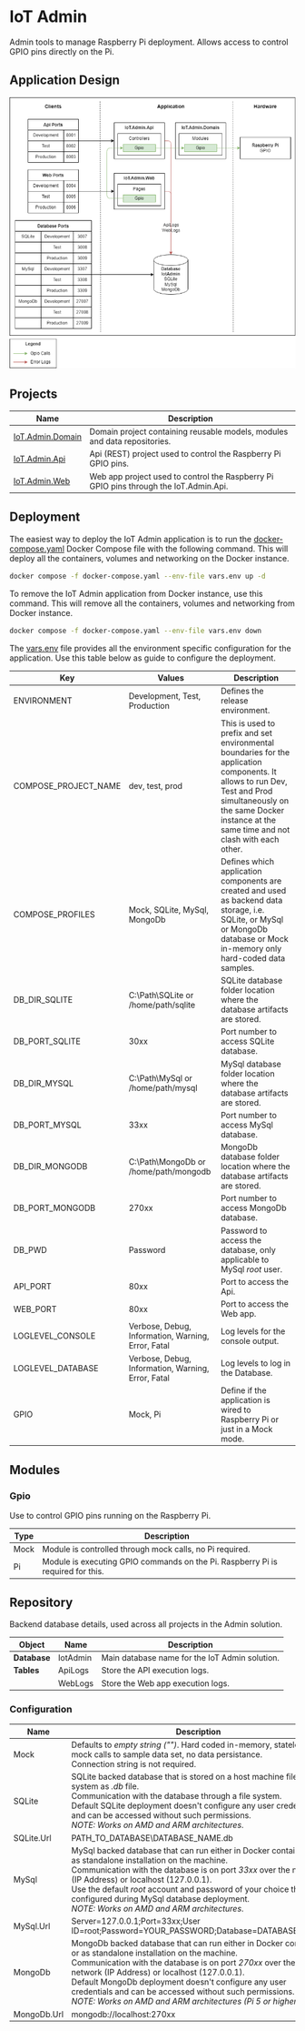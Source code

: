 # IoT Admin

Admin tools to manage Raspberry Pi deployment. Allows access to control GPIO pins directly on the Pi.

## Application Design

![IoT.Admin](/.docs/IoT.Admin.Application.png)

## Projects

|Name|Description|
|-----|-----|
|[IoT.Admin.Domain](/.docs/IoT.Admin.Domain.md)|Domain project containing reusable models, modules and data repositories.|
|[IoT.Admin.Api](/.docs/IoT.Admin.Api.md)|Api (REST) project used to control the Raspberry Pi GPIO pins.|
|[IoT.Admin.Web](/.docs/IoT.Admin.Web.md)|Web app project used to control the Raspberry Pi GPIO pins through the IoT.Admin.Api.|

## Deployment

The easiest way to deploy the IoT Admin application is to run the [docker-compose.yaml](/.cicd/compose/docker-compose.yaml) Docker Compose file with the following command. This will deploy all the containers, volumes and networking on the Docker instance.

```bash
docker compose -f docker-compose.yaml --env-file vars.env up -d
```

To remove the IoT Admin application from Docker instance, use this command. This will remove all the containers, volumes and networking from Docker instance.

```bash
docker compose -f docker-compose.yaml --env-file vars.env down
```

The [vars.env](/.cicd/compose/vars.env) file provides all the environment specific configuration for the application. Use this table below as guide to configure the deployment.

|Key|Values|Description|
|-----|-----|-----|
|ENVIRONMENT|Development, Test, Production|Defines the release environment.|
|COMPOSE_PROJECT_NAME|dev, test, prod|This is used to prefix and set environmental boundaries for the application components. It allows to run Dev, Test and Prod simultaneously on the same Docker instance at the same time and not clash with each other.|
|COMPOSE_PROFILES|Mock, SQLite, MySql, MongoDb|Defines which application components are created and used as backend data storage, i.e. SQLite, or MySql or MongoDb database or Mock in-memory only hard-coded data samples.|
|DB_DIR_SQLITE|C:\Path\SQLite or /home/path/sqlite|SQLite database folder location where the database artifacts are stored.|
|DB_PORT_SQLITE|30xx|Port number to access SQLite database.|
|DB_DIR_MYSQL|C:\Path\MySql or /home/path/mysql|MySql database folder location where the database artifacts are stored.|
|DB_PORT_MYSQL|33xx|Port number to access MySql database.|
|DB_DIR_MONGODB|C:\Path\MongoDb or /home/path/mongodb|MongoDb database folder location where the database artifacts are stored.|
|DB_PORT_MONGODB|270xx|Port number to access MongoDb database.|
|DB_PWD|Password|Password to access the database, only applicable to MySql _root_ user.|
|API_PORT|80xx|Port to access the Api.|
|WEB_PORT|80xx|Port to access the Web app.|
|LOGLEVEL_CONSOLE|Verbose, Debug, Information, Warning, Error, Fatal|Log levels for the console output.|
|LOGLEVEL_DATABASE|Verbose, Debug, Information, Warning, Error, Fatal|Log levels to log in the Database.|
|GPIO|Mock, Pi|Define if the application is wired to Raspberry Pi or just in a Mock mode.|

## Modules

### Gpio

Use to control GPIO pins running on the Raspberry Pi.

|Type|Description|
|-----|-----|
|Mock|Module is controlled through mock calls, no Pi required.|
|Pi|Module is executing GPIO commands on the Pi. Raspberry Pi is required for this.|

## Repository

Backend database details, used across all projects in the Admin solution.

|Object|Name|Description|
|-----|-----|-----|
|**Database**|IotAdmin|Main database name for the IoT Admin solution.|
|**Tables**|ApiLogs|Store the API execution logs.|
||WebLogs|Store the Web app execution logs.|

### Configuration

|Name|Description|
|-----|-----|
|Mock|Defaults to *empty string ("")*. Hard coded in-memory, stateless, mock calls to sample data set, no data persistance.<br /> Connection string is not required.|
|SQLite|SQLite backed database that is stored on a host machine file system as _.db_ file.<br />Communication with the database through a file system.<br />Default SQLite deployment doesn't configure any user credentials and can be accessed without such permissions.<br>_NOTE: Works on AMD and ARM architectures_.|
|SQLite.Url|PATH_TO_DATABASE\DATABASE_NAME.db|
|MySql|MySql backed database that can run either in Docker container or as standalone installation on the machine.<br />Communication with the database is on port _33xx_ over the network (IP Address) or localhost (127.0.0.1).<br />Use the default _root_ account and password of your choice that is configured during MySql database deployment.<br>_NOTE: Works on AMD and ARM architectures_.|
|MySql.Url|Server=127.0.0.1;Port=33xx;User ID=root;Password=YOUR_PASSWORD;Database=DATABASE_NAME|
|MongoDb|MongoDb backed database that can run either in Docker container or as standalone installation on the machine.<br />Communication with the database is on port _270xx_ over the network (IP Address) or localhost (127.0.0.1).<br />Default MongoDb deployment doesn't configure any user credentials and can be accessed without such permissions.<br>_NOTE: Works on AMD and ARM architectures (Pi 5 or higher)_.|
|MongoDb.Url|mongodb://localhost:270xx|